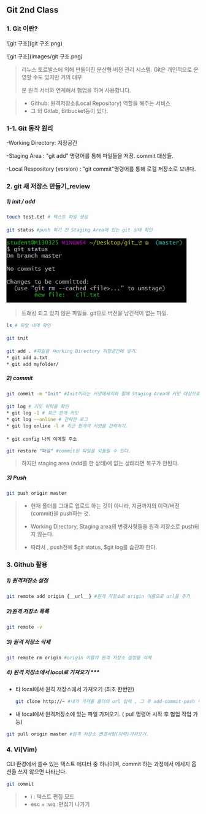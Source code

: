 

## Git 2nd Class 

### 1. Git 이란?



![git 구조](git 구조.png)

![git 구조](images/git 구조.png)

>  리누스 토르발스에 의해 만들어진 분산형 버전 관리 시스템.  Git은 개인적으로 운영할 수도 있지만 거의 대부
>
> 분 원격 서버와 연계해서 협업을 하며 사용합니다.

> * Github:  원격저장소(Local Repository) 역할을 해주는 서비스 
> * 그 외 Gitlab, Bitbucket등이 있다.

### 1-1. Git 동작 원리

-Working Directory: 저장공간

-Staging Area : "git add" 명령어를 통해 파일들을 저장. commit 대상들. 

 -Local Respository (version) : "git commit"명령어를 통해 로컬 저장소로 보낸다.



### 2. git 새 저장소 만들기_review 

##### 1) init / add

```bash
touch test.txt # 텍스트 파일 생성 

git status #push 하기 전 Staging Area에 있는 git 상태 확인

```

![200410_1](images/200410_1.JPG)

> 트래킹 되고 있지 않은 파일들.
> git으로 버전을 남긴적이 없는 파일.

```bash
ls # 파일 내역 확인

git init 

git add . #파일을 ㅉorking Directory 저장공간에 넣기.
* git add a.txt 
* git add myfolder/ 
```



##### 2) commit 

``` bash
git commit -m "Init" #Init이라는 커밋메세지와 함께 Staging Area에 커밋 대상으로 옮김.

git log # 커밋 이력을 확인
* git log -1 # 최근 한개 커밋
* git log --online # 간략한 로그
* git log online -l # 최근 한개의 커밋을 간략하기.

* git config 나의 이메일 주소


```

```bash
git restore "파일" #commit된 파일을 되돌릴 수 있다. 
```

>  하지만 staging area (add를 한 상태)에 없는 상태라면 복구가 안된다.



##### 3) Push

``` bash
git push origin master
```

> * 현재 폴더를 그대로 업로드 하는 것이 아니라, 지금까지의 이력/버전(commit)을 push하는 것.
>
> * Working Directory, Staging area의 변경사항들을 원격 저장소로 push되지 않는다.
> * 따라서 ,  push전에  $git status, $git log를 습관화 한다.



### 3. Github 활용

##### 1) 원격저장소 설정

```bash
git remote add origin {__url__} #원격 저장소로 origin 이름으로 url을 추가
```

##### 2)원격 저장소 목록

``` bash
git remote -v
```

##### 3) 원격 저장소 삭제

``` bash
git remote rm origin #origin 이름의 원격 저장소 설정을 삭제
```

##### 4) 원격 저장소에서 local로 가져오기  ***

* 타 local에서 원격 저장소에서 가져오기 (최초 한번만)

  ```bash
  git clone http://~ #내가 가져올 폴더의 url 입력 , 그 후 add-commit-push 작업 가능 
  ```

* 내 local에서 원격저장소에 있는 파일 가져오기. ( pull 명령어 시작 후 협업 작업 가능)

``` bash
git pull origin master #원격 저장소 변경사항(이력)가져오기. 
```

### 4. Vi(Vim)

CLI 환경에서 쓸수 있는 텍스트 에디터 중 하나이며,  commit 하는 과정에서 메세지 옵션을 쓰지 않으면 나타난다.

``` bash
git commit
```

> * i   : 텍스트 편집 모드
> * esc + :wq  :편집기 나가기